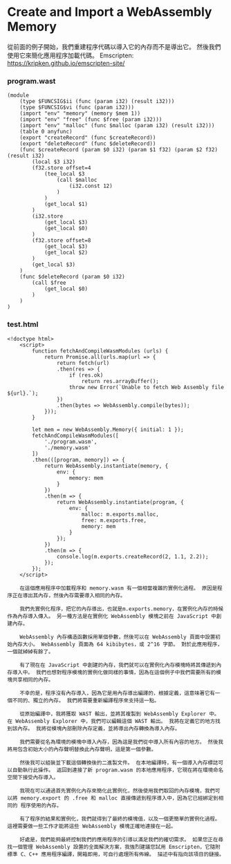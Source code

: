 # Create and Import a WebAssembly Memory
從前面的例子開始，我們重建程序代碼以導入它的內存而不是導出它。 然後我們使用它來簡化應用程序加載代碼。
Emscripten: https://kripken.github.io/emscripten-site/
### program.wast
```
(module
	(type $FUNCSIG$ii (func (param i32) (result i32)))
	(type $FUNCSIG$vi (func (param i32)))
	(import "env" "memory" (memory $mem 1))
	(import "env" "free" (func $free (param i32)))
	(import "env" "malloc" (func $malloc (param i32) (result i32)))
	(table 0 anyfunc)
	(export "createRecord" (func $createRecord))
	(export "deleteRecord" (func $deleteRecord))
	(func $createRecord (param $0 i32) (param $1 f32) (param $2 f32) (result i32)
		(local $3 i32)
		(f32.store offset=4
			(tee_local $3
				(call $malloc
					(i32.const 12)
				)
			)
			(get_local $1)
		)
		(i32.store
			(get_local $3)
			(get_local $0)
		)
		(f32.store offset=8
			(get_local $3)
			(get_local $2)
		)
		(get_local $3)
	)
	(func $deleteRecord (param $0 i32)
		(call $free
			(get_local $0)
		)
	)
)
```
### test.html
```
<!doctype html>
	<script>
		function fetchAndCompileWasmModules (urls) {
			return Promise.all(urls.map(url => {
				return fetch(url)
				.then(res => {
					if (res.ok)
						return res.arrayBuffer();
					throw new Error(`Unable to fetch Web Assembly file ${url}.`);
				})
				.then(bytes => WebAssembly.compile(bytes));
			}));
		}

		let mem = new WebAssembly.Memory({ initial: 1 });
		fetchAndCompileWasmModules([
			'./program.wasm',
			'./memory.wasm'
		])
		.then(([program, memory]) => {
			return WebAssembly.instantiate(memory, {
				env: {
					memory: mem
				}
			})
			.then(m => {
				return WebAssembly.instantiate(program, {
					env: {
						malloc: m.exports.malloc,
						free: m.exports.free,
						memory: mem
					}
				});
			})
			.then(m => {
				console.log(m.exports.createRecord(2, 1.1, 2.2));
			});
		});
	</script>
```
		在這個應用程序中加載程序和 memory.wasm 有一個相當複雜的實例化過程。 原因是程序正在導出其內存，然後內存需要導入相同的內存。

		我們先實例化程序，把它的內存導出，也就是m.exports.memory，在實例化內存的時候作為內存導入傳入。 另一種方法是在實例化 WebAssembly 模塊之前在 JavaScript 中創建內存。

		WebAssembly 內存構造函數採用單個參數，然後可以在 WebAssembly 頁面中設置初始內存大小。 WebAssembly 頁面為 64 kibibytes，或 2^16 字節。 對於此應用程序，一個就綽綽有餘了。

		有了現在在 JavaScript 中創建的內存，我們就可以在實例化內存模塊時將其傳遞到內存導入中。 我們也想對程序模塊的實例化做同樣的事情，因為在這個例子中我們需要所有的模塊共享相同的內存。

		不幸的是，程序沒有內存導入，因為它是用內存導出編譯的，根據定義，這意味著它有一個不同的、獨立的內存。 我們將需要重新編譯程序來支持這一點。

		從原始編譯中，我將獲取 WAST 輸出，並將其複製到 WebAssembly Explorer 中。 在 WebAssembly Explorer 中，我們可以編輯這個 WAST 輸出。 我將在定義它的地方找到該內存。 我將從模塊內部刪除內存定義，並將導出內存轉換為導入內存。

		我們需要從名為環境的模塊中導入內存，因為這是我們從中導入所有內容的地方。 然後我將用包含初始大小的內存聲明替換此內存聲明，這是第一個參數。

		然後我可以組裝並下載這個轉換後的二進製文件。 在本地編譯時，有一個導入內存標誌可以自動執行此操作。 返回到連接了新 program.wasm 的本地應用程序，它現在將在環境命名空間下接受內存導入。

		我現在可以通過首先實例化內存來簡化此實例化，然後使用我們取回的內存模塊，我們可以將 memory.export 的 .free 和 malloc 直接傳遞到程序導入中，因為它已經綁定到相同的 程序使用的內存。

		有了程序的結果和實例化，我們就得到了最終的模塊值，以及一個更簡單的實例化過程。 這裡需要做一些工作才能將這些 WebAssembly 模塊正確地連接在一起。

		好處是，我們能夠最終控制我們的應用程序的引導以滿足我們的確切需求。 如果您正在尋找一個管理 WebAssembly 設置的全面解決方案，我強烈建議您試用 Emscripten，它隨附標準 C、C++ 應用程序編譯，開箱即用，可自行處理所有佈線。 描述中有指向該項目的鏈接。
